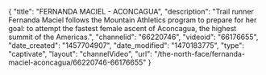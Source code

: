 {
    "title": "FERNANDA MACIEL - ACONCAGUA",
    "description": "Trail runner Fernanda Maciel follows the Mountain Athletics program to prepare for her goal: to attempt the fastest female ascent of Aconcagua, the highest summit of the Americas.",
    "channelid": "66220746",
    "videoid": "66176655",
    "date_created": "1457704907",
    "date_modified": "1470183775",
    "type": "captivate",
    "layout": "channelVideo",
    "url": "\/the-north-face\/fernanda-maciel-aconcagua\/66220746-66176655"
}
